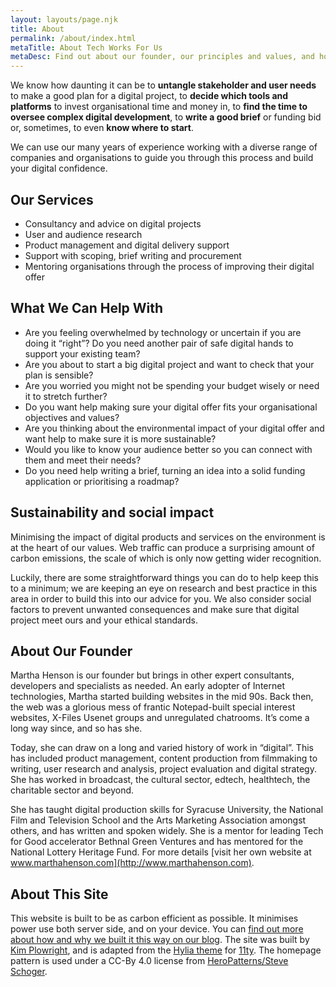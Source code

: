 ```yaml
---
layout: layouts/page.njk
title: About
permalink: /about/index.html
metaTitle: About Tech Works For Us
metaDesc: Find out about our founder, our principles and values, and how we like to work.
---
```

We know how daunting it can be to **untangle stakeholder and user needs** to make a good plan for a digital project, to **decide which tools and platforms** to invest organisational time and money in, to **find the time to oversee complex digital development**, to **write a good brief** or funding bid or, sometimes, to even **know where to start**. 

We can use our many years of experience working with a diverse range of companies and organisations to guide you through this process and build your digital confidence. 

## Our Services

* Consultancy and advice on digital projects
* User and audience research
* Product management and digital delivery support
* Support with scoping, brief writing and procurement
* Mentoring organisations through the process of improving their digital offer

## What We Can Help With

* Are you feeling overwhelmed by technology or uncertain if you are doing it “right”? Do you need another pair of safe digital hands to support your existing team?
* Are you about to start a big digital project and want to check that your plan is sensible?
* Are you worried you might not be spending your budget wisely or need it to stretch further?
* Do you want help making sure your digital offer fits your organisational objectives and values?
* Are you thinking about the environmental impact of your digital offer and want help to make sure it is more sustainable?
* Would you like to know your audience better so you can connect with them and meet their needs?
* Do you need help writing a brief, turning an idea into a solid funding application or prioritising a roadmap?

## Sustainability and social impact

Minimising the impact of digital products and services on the environment is at the heart of our values. Web traffic can produce a surprising amount of carbon emissions, the scale of which is only now getting wider recognition. 

Luckily, there are some straightforward things you can do to help keep this to a minimum; we are keeping an eye on research and best practice in this area in order to build this into our advice for you. We also consider social factors to prevent unwanted consequences and make sure that digital project meet ours and your ethical standards.

## About Our Founder

Martha Henson is our founder but brings in other expert consultants, developers and specialists as needed. An early adopter of Internet technologies, Martha started building websites in the mid 90s. Back then, the web was a glorious mess of frantic Notepad-built special interest websites, X-Files Usenet groups and unregulated chatrooms. It’s come a long way since, and so has she.

Today, she can draw on a long and varied history of work in “digital”. This has included product management, content production from filmmaking to writing, user research and analysis, project evaluation and digital strategy. She has worked in broadcast, the cultural sector, edtech, healthtech, the charitable sector and beyond.

She has taught digital production skills for Syracuse University, the National Film and Television School and the Arts Marketing Association amongst others, and has written and spoken widely. She is a mentor for leading Tech for Good accelerator Bethnal Green Ventures and has mentored for the National Lottery Heritage Fund. For more details [visit her own website at www.marthahenson.com](http://www.marthahenson.com).

## About This Site

This website is built to be as carbon efficient as possible. It minimises power use both server side, and on your device. You can [find out more about how and why we built it this way on our blog](https://tech-works-for-us.netlify.app/posts/living-our-values-2022-11-17/).
The site was built by [Kim Plowright](https://www.mildlydiverting.com), and is adapted from the [Hylia theme](https://hylia.website) for [11ty](https://www.11ty.dev). The homepage pattern is used under a CC-By 4.0 license from [HeroPatterns/Steve Schoger](https://heropatterns.com).